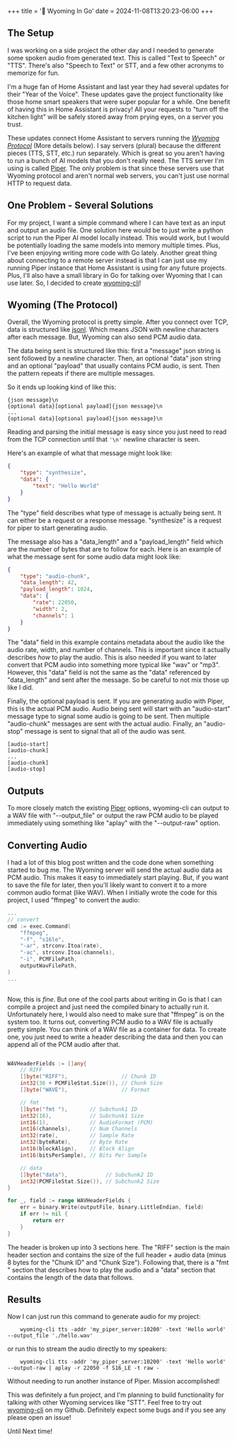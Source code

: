 +++
title = '🦬 Wyoming In Go'
date = 2024-11-08T13:20:23-06:00
+++

## The Setup

I was working on a side project the other day and I needed to generate some spoken audio from generated text. This is called "Text to Speech" or "TTS". There's also "Speech to Text" or STT, and a few other acronyms to memorize for fun. 

I'm a huge fan of Home Assistant and last year they had several updates for their "Year of the Voice". These updates gave the project functionality like those home smart speakers that were super popular for a while. One benefit of having this in Home Assistant is privacy! All your requests to "turn off the kitchen light" will be safely stored away from prying eyes, on a server you trust.

These updates connect Home Assistant to servers running the [*Wyoming Protocol*](https://github.com/rhasspy/wyoming) (More details below). I say servers (plural) because the different pieces (TTS, STT, etc.) run separately. Which is great so you aren't having to run a bunch of AI models that you don't really need. The TTS server I'm using is called [Piper](https://github.com/rhasspy/wyoming-piper). The only problem is that since these servers use that Wyoming protocol and aren't normal web servers, you can't just use normal HTTP to request data.


## One Problem - Several Solutions
For my project, I want a simple command where I can have text as an input and output an audio file. One solution here would be to just write a python script to run the Piper AI model locally instead. This would work, but I would be potentially loading the same models into memory multiple times. Plus, I've been enjoying writing more code with Go lately. Another great thing about connecting to a remote server instead is that I can just use my running Piper instance that Home Assistant is using for any future projects. Plus, I'll also have a small library in Go for talking over Wyoming that I can use later. So, I decided to create [wyoming-cli](https://github.com/john-pettigrew/wyoming-cli)!

## Wyoming (The Protocol)
Overall, the Wyoming protocol is pretty simple. After you connect over TCP, data is structured like [jsonl](https://jsonlines.org/). Which means JSON with newline characters after each message. But, Wyoming can also send PCM audio data.

The data being sent is structured like this: first a "message" json string is sent followed by a newline character. Then, an optional "data" json string and an optional "payload" that usually contains PCM audio, is sent. Then the pattern repeats if there are multiple messages.

So it ends up looking kind of like this:
```
{json message}\n
{optional data}[optional payload]{json message}\n
...
{optional data}[optional payload]{json message}\n
```

Reading and parsing the initial message is easy since you just need to read from the TCP connection until that `'\n'` newline character is seen.

Here's an example of what that message might look like:

```json
{
    "type": "synthesize",
    "data": {
        "text": "Hello World"
    }
}
```
The "type" field describes what type of message is actually being sent. It can either be a request or a response message. "synthesize" is a request for piper to start generating audio.

The message also has a "data_length" and a "payload_length" field which are the number of bytes that are to follow for each. Here is an example of what the message sent for some audio data might look like:

```json
{
    "type": "audio-chunk",
    "data_length": 42,
    "payload_length": 1024,
    "data": {
        "rate": 22050,
        "width": 2,
        "channels": 1
    }
}
```

The "data" field in this example contains metadata about the audio like the audio rate, width, and number of channels. This is important since it actually describes _how_ to play the audio. This is also needed if you want to later convert that PCM audio into something more typical like "wav" or "mp3". However, this "data" field is not the same as the "data" referenced by "data_length" and sent after the message. So be careful to not mix those up like I did.

Finally, the optional payload is sent. If you are generating audio with Piper, this is the actual PCM audio.
Audio being sent will start with an "audio-start" message type to signal some audio is going to be sent. Then multiple "audio-chunk" messages are sent with the actual audio. Finally, an "audio-stop" message is sent to signal that all of the audio was sent. 
```
[audio-start]
[audio-chunk]
...
[audio-chunk]
[audio-stop]
```

## Outputs
To more closely match the existing [Piper](https://github.com/rhasspy/piper) options, wyoming-cli can output to a WAV file with "--output_file" or output the raw PCM audio to be played immediately using something like "aplay" with the "--output-raw" option.

## Converting Audio
I had a lot of this blog post written and the code done when something started to bug me. The Wyoming server will send the actual audio data as PCM audio. This makes it easy to immediately start playing. But, if you want to save the file for later, then you'll likely want to convert it to a more common audio format (like WAV). When I initially wrote the code for this project, I used "ffmpeg" to convert the audio:
```go
...
// convert
cmd := exec.Command(
    "ffmpeg",
    "-f", "s16le",
    "-ar", strconv.Itoa(rate),
    "-ac", strconv.Itoa(channels),
    "-i", PCMFilePath,
    outputWavFilePath,
)
...
    
```
Now, this is _fine_. But one of the cool parts about writing in Go is that I can compile a project and just need the compiled binary to actually run it. Unfortunately here, I would also need to make sure that "ffmpeg" is on the system too. 
It turns out, converting PCM audio to a WAV file is actually pretty simple. You can think of a WAV file as a container for data. To create one, you just need to write a header describing the data and then you can append all of the PCM audio after that.
```go

WAVHeaderFields := []any{
    // RIFF
    []byte("RIFF"),                 // Chunk ID
    int32(36 + PCMFileStat.Size()), // Chunk Size
    []byte("WAVE"),                 // Format

    // fmt
    []byte("fmt "),       // Subchunk1 ID
    int32(16),            // Subchunk1 Size
    int16(1),             // AudioFormat (PCM)
    int16(channels),      // Num Channels
    int32(rate),          // Sample Rate
    int32(byteRate),      // Byte Rate
    int16(blockAlign),    // Block Align
    int16(bitsPerSample), // Bits Per Sample

    // data
    []byte("data"),            // Subchunk2 ID
    int32(PCMFileStat.Size()), // Subchunk2 Size
}

for _, field := range WAVHeaderFields {
    err = binary.Write(outputFile, binary.LittleEndian, field)
    if err != nil {
        return err
    }
}
```

The header is broken up into 3 sections here. The "RIFF" section is the main header section and contains the size of the full header + audio data (minus 8 bytes for the "Chunk ID" and "Chunk Size"). Following that, there is a "fmt " section that describes how to play the audio and a "data" section that contains the length of the data that follows.

## Results
Now I can just run this command to generate audio for my project:
```shell
    wyoming-cli tts -addr 'my_piper_server:10200' -text 'Hello world' --output_file './hello.wav'
```
or run this to stream the audio directly to my speakers:
```shell
    wyoming-cli tts -addr 'my_piper_server:10200' -text 'Hello world' --output-raw | aplay -r 22050 -f S16_LE -t raw -
```
Without needing to run another instance of Piper. Mission accomplished!

This was definitely a fun project, and I'm planning to build functionality for talking with other Wyoming services like "STT". Feel free to try out [wyoming-cli](https://github.com/john-pettigrew/wyoming-cli) on my Github. Definitely expect some bugs and if you see any please open an issue!

Until Next time!